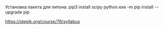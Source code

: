 Установка пакета для питона:
pip3 install scipy
python.exe -m pip install --upgrade pip

https://stepik.org/course/76/syllabus
